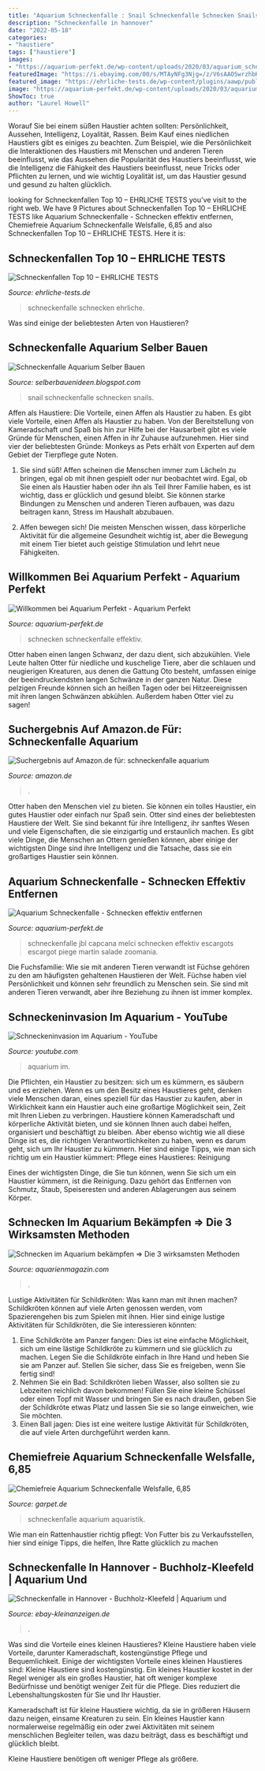 ```yaml
---
title: "Aquarium Schneckenfalle : Snail Schneckenfalle Schnecken Snails"
description: "Schneckenfalle in hannover"
date: "2022-05-18"
categories:
- "haustiere"
tags: ["haustiere"]
images:
- "https://aquarium-perfekt.de/wp-content/uploads/2020/03/aquarium_schneckenfalle_test-home.jpg"
featuredImage: "https://i.ebayimg.com/00/s/MTAyNFg3Njg=/z/V6sAAOSwrzhbKTTG/$_59.JPG"
featured_image: "https://ehrliche-tests.de/wp-content/plugins/aawp/public/image.php?url=aHR0cHM6Ly9tLm1lZGlhLWFtYXpvbi5jb20vaW1hZ2VzL0kvNTE1QVVaUWRoWUwuanBn"
image: "https://aquarium-perfekt.de/wp-content/uploads/2020/03/aquarium_schneckenfalle_test-home.jpg"
ShowToc: true
author: "Laurel Howell"
---
```



Worauf Sie bei einem süßen Haustier achten sollten: Persönlichkeit, Aussehen, Intelligenz, Loyalität, Rassen.
Beim Kauf eines niedlichen Haustiers gibt es einiges zu beachten. Zum Beispiel, wie die Persönlichkeit die Interaktionen des Haustiers mit Menschen und anderen Tieren beeinflusst, wie das Aussehen die Popularität des Haustiers beeinflusst, wie die Intelligenz die Fähigkeit des Haustiers beeinflusst, neue Tricks oder Pflichten zu lernen, und wie wichtig Loyalität ist, um das Haustier gesund und gesund zu halten glücklich.

	

		
looking for Schneckenfallen Top 10 – EHRLICHE TESTS you've visit to the right web. We have 9 Pictures about Schneckenfallen Top 10 – EHRLICHE TESTS like Aquarium Schneckenfalle - Schnecken effektiv entfernen, Chemiefreie Aquarium Schneckenfalle Welsfalle, 6,85 and also Schneckenfallen Top 10 – EHRLICHE TESTS. Here it is:
		
    
## Schneckenfallen Top 10 – EHRLICHE TESTS

<img loading=lazy src="https://ehrliche-tests.de/wp-content/plugins/aawp/public/image.php?url=aHR0cHM6Ly9tLm1lZGlhLWFtYXpvbi5jb20vaW1hZ2VzL0kvNTE1QVVaUWRoWUwuanBn" onerror="this.onerror=null;this.src='https://tse3.mm.bing.net/th?id=OIP.OTzEwapOZ-gy-sr2S1HBCwHaHa&amp;pid=15.1';" alt="Schneckenfallen Top 10 – EHRLICHE TESTS">

_Source: ehrliche-tests.de_

>schneckenfalle schnecken ehrliche. 

	

Was sind einige der beliebtesten Arten von Haustieren?

    
## Schneckenfalle Aquarium Selber Bauen

<img loading=lazy src="https://i.ytimg.com/vi/MC-sMt2EU6k/maxresdefault.jpg" onerror="this.onerror=null;this.src='https://tse2.mm.bing.net/th?id=OIP.wjHvDTW7Bs7EgU_WcoC-2AHaEK&amp;pid=15.1';" alt="Schneckenfalle Aquarium Selber Bauen">

_Source: selberbauenideen.blogspot.com_

>snail schneckenfalle schnecken snails. 

	

Affen als Haustiere: Die Vorteile, einen Affen als Haustier zu haben.
Es gibt viele Vorteile, einen Affen als Haustier zu haben. Von der Bereitstellung von Kameradschaft und Spaß bis hin zur Hilfe bei der Hausarbeit gibt es viele Gründe für Menschen, einen Affen in ihr Zuhause aufzunehmen. Hier sind vier der beliebtesten Gründe: Monkeys as Pets erhält von Experten auf dem Gebiet der Tierpflege gute Noten.
1. Sie sind süß! Affen scheinen die Menschen immer zum Lächeln zu bringen, egal ob mit ihnen gespielt oder nur beobachtet wird. Egal, ob Sie einen als Haustier haben oder ihn als Teil Ihrer Familie haben, es ist wichtig, dass er glücklich und gesund bleibt. Sie können starke Bindungen zu Menschen und anderen Tieren aufbauen, was dazu beitragen kann, Stress im Haushalt abzubauen.

2. Affen bewegen sich! Die meisten Menschen wissen, dass körperliche Aktivität für die allgemeine Gesundheit wichtig ist, aber die Bewegung mit einem Tier bietet auch geistige Stimulation und lehrt neue Fähigkeiten.

    
## Willkommen Bei Aquarium Perfekt - Aquarium Perfekt

<img loading=lazy src="https://aquarium-perfekt.de/wp-content/uploads/2020/03/aquarium_schneckenfalle_test-home.jpg" onerror="this.onerror=null;this.src='https://tse4.mm.bing.net/th?id=OIP.YvN9L-zFC_wXKvltvJt_1QHaFj&amp;pid=15.1';" alt="Willkommen bei Aquarium Perfekt - Aquarium Perfekt">

_Source: aquarium-perfekt.de_

>schnecken schneckenfalle effektiv. 

	

Otter haben einen langen Schwanz, der dazu dient, sich abzukühlen.
Viele Leute halten Otter für niedliche und kuschelige Tiere, aber die schlauen und neugierigen Kreaturen, aus denen die Gattung Oto besteht, umfassen einige der beeindruckendsten langen Schwänze in der ganzen Natur. Diese pelzigen Freunde können sich an heißen Tagen oder bei Hitzeereignissen mit ihren langen Schwänzen abkühlen. Außerdem haben Otter viel zu sagen!

    
## Suchergebnis Auf Amazon.de Für: Schneckenfalle Aquarium

<img loading=lazy src="https://images-eu.ssl-images-amazon.com/images/I/612NB0gNfML._AC_US218_.jpg" onerror="this.onerror=null;this.src='https://tse1.mm.bing.net/th?id=OIP.XFp3H8rcgZ-SdKN8vyFtswAAAA&amp;pid=15.1';" alt="Suchergebnis auf Amazon.de für: schneckenfalle aquarium">

_Source: amazon.de_

>. 

	

Otter haben den Menschen viel zu bieten. Sie können ein tolles Haustier, ein gutes Haustier oder einfach nur Spaß sein.
Otter sind eines der beliebtesten Haustiere der Welt. Sie sind bekannt für ihre Intelligenz, ihr sanftes Wesen und viele Eigenschaften, die sie einzigartig und erstaunlich machen. Es gibt viele Dinge, die Menschen an Ottern genießen können, aber einige der wichtigsten Dinge sind ihre Intelligenz und die Tatsache, dass sie ein großartiges Haustier sein können.

    
## Aquarium Schneckenfalle - Schnecken Effektiv Entfernen

<img loading=lazy src="https://aquarium-perfekt.de/wp-content/uploads/2017/02/aquarium_schneckenfalle_test.jpg" onerror="this.onerror=null;this.src='https://tse1.mm.bing.net/th?id=OIP.CbkZ4ep00-buEBNRlL1P4AHaHa&amp;pid=15.1';" alt="Aquarium Schneckenfalle - Schnecken effektiv entfernen">

_Source: aquarium-perfekt.de_

>schneckenfalle jbl capcana melci schnecken effektiv escargots escargot piege martin salade zoomania. 

	

Die Fuchsfamilie: Wie sie mit anderen Tieren verwandt ist
Füchse gehören zu den am häufigsten gehaltenen Haustieren der Welt. Füchse haben viel Persönlichkeit und können sehr freundlich zu Menschen sein. Sie sind mit anderen Tieren verwandt, aber ihre Beziehung zu ihnen ist immer komplex.

    
## Schneckeninvasion Im Aquarium - YouTube

<img loading=lazy src="https://i.ytimg.com/vi/bTBkT_LGrI4/hqdefault.jpg" onerror="this.onerror=null;this.src='https://tse3.mm.bing.net/th?id=OIP.haZoPrL8yVHY1-Gbj30bIQHaFj&amp;pid=15.1';" alt="Schneckeninvasion im Aquarium - YouTube">

_Source: youtube.com_

>aquarium im. 

	

Die Pflichten, ein Haustier zu besitzen: sich um es kümmern, es säubern und es erziehen.
Wenn es um den Besitz eines Haustieres geht, denken viele Menschen daran, eines speziell für das Haustier zu kaufen, aber in Wirklichkeit kann ein Haustier auch eine großartige Möglichkeit sein, Zeit mit Ihren Lieben zu verbringen. Haustiere können Kameradschaft und körperliche Aktivität bieten, und sie können Ihnen auch dabei helfen, organisiert und beschäftigt zu bleiben. Aber ebenso wichtig wie all diese Dinge ist es, die richtigen Verantwortlichkeiten zu haben, wenn es darum geht, sich um Ihr Haustier zu kümmern. Hier sind einige Tipps, wie man sich richtig um ein Haustier kümmert:
Pflege eines Haustieres: Reinigung

Eines der wichtigsten Dinge, die Sie tun können, wenn Sie sich um ein Haustier kümmern, ist die Reinigung. Dazu gehört das Entfernen von Schmutz, Staub, Speiseresten und anderen Ablagerungen aus seinem Körper.

    
## Schnecken Im Aquarium Bekämpfen ⇒ Die 3 Wirksamsten Methoden

<img loading=lazy src="https://aquarienmagazin.com/wp-content/uploads/2016/04/schneckenfalle2-768x576.jpg" onerror="this.onerror=null;this.src='https://tse2.mm.bing.net/th?id=OIP.N9d6tlYre-HbbXFkk3wD5wHaFj&amp;pid=15.1';" alt="Schnecken im Aquarium bekämpfen ⇒ Die 3 wirksamsten Methoden">

_Source: aquarienmagazin.com_

>. 

	

Lustige Aktivitäten für Schildkröten: Was kann man mit ihnen machen?
Schildkröten können auf viele Arten genossen werden, vom Spazierengehen bis zum Spielen mit ihnen. Hier sind einige lustige Aktivitäten für Schildkröten, die Sie interessieren könnten:
1. Eine Schildkröte am Panzer fangen: Dies ist eine einfache Möglichkeit, sich um eine lästige Schildkröte zu kümmern und sie glücklich zu machen. Legen Sie die Schildkröte einfach in Ihre Hand und heben Sie sie am Panzer auf. Stellen Sie sicher, dass Sie es freigeben, wenn Sie fertig sind!
2. Nehmen Sie ein Bad: Schildkröten lieben Wasser, also sollten sie zu Lebzeiten reichlich davon bekommen! Füllen Sie eine kleine Schüssel oder einen Topf mit Wasser und bringen Sie es nach draußen, geben Sie der Schildkröte etwas Platz und lassen Sie sie so lange einweichen, wie Sie möchten.
3. Einen Ball jagen: Dies ist eine weitere lustige Aktivität für Schildkröten, die auf viele Arten durchgeführt werden kann.

    
## Chemiefreie Aquarium Schneckenfalle Welsfalle, 6,85

<img loading=lazy src="https://garpet.de/bilder/produkte/gross/Schneckenfalle-Aquarium-Falle-Schnecken-Schneckenentferner-Schnecke-Aquaristik_b3.jpg" onerror="this.onerror=null;this.src='https://tse1.mm.bing.net/th?id=OIP.e_yAxunR_lzRWXXlIL-RzgHaHa&amp;pid=15.1';" alt="Chemiefreie Aquarium Schneckenfalle Welsfalle, 6,85">

_Source: garpet.de_

>schneckenfalle aquarium aquaristik. 

	

Wie man ein Rattenhaustier richtig pflegt: Von Futter bis zu Verkaufsstellen, hier sind einige Tipps, die helfen, Ihre Ratte glücklich zu machen

    
## Schneckenfalle In Hannover - Buchholz-Kleefeld | Aquarium Und

<img loading=lazy src="https://i.ebayimg.com/00/s/MTAyNFg3Njg=/z/V6sAAOSwrzhbKTTG/$_59.JPG" onerror="this.onerror=null;this.src='https://tse4.mm.bing.net/th?id=OIP.se6YC5pM8U0W72vMkaCIlAHaJ4&amp;pid=15.1';" alt="Schneckenfalle in Hannover - Buchholz-Kleefeld | Aquarium und">

_Source: ebay-kleinanzeigen.de_

>. 

	

Was sind die Vorteile eines kleinen Haustieres?
Kleine Haustiere haben viele Vorteile, darunter Kameradschaft, kostengünstige Pflege und Bequemlichkeit. Einige der wichtigsten Vorteile eines kleinen Haustieres sind:
Kleine Haustiere sind kostengünstig. Ein kleines Haustier kostet in der Regel weniger als ein großes Haustier, hat oft weniger komplexe Bedürfnisse und benötigt weniger Zeit für die Pflege. Dies reduziert die Lebenshaltungskosten für Sie und Ihr Haustier.

Kameradschaft ist für kleine Haustiere wichtig, da sie in größeren Häusern dazu neigen, einsame Kreaturen zu sein. Ein kleines Haustier kann normalerweise regelmäßig ein oder zwei Aktivitäten mit seinem menschlichen Begleiter teilen, was dazu beiträgt, dass es beschäftigt und glücklich bleibt.

Kleine Haustiere benötigen oft weniger Pflege als größere.

